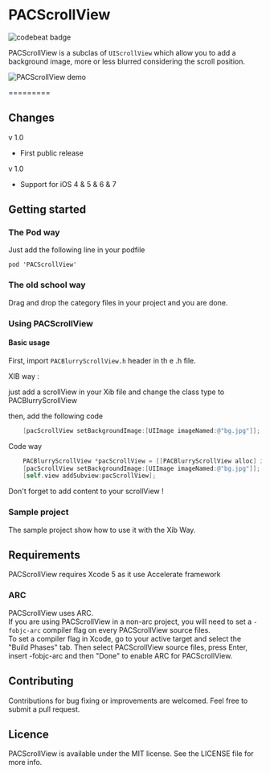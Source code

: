 PACScrollView
=============

![codebeat badge](https://codebeat.co/badges/e91a2d21-b20c-4b2b-a782-e0e2ecd65063)

PACScrollView is a subclas of `UIScrollView` which allow you to add a background image, more or less blurred considering the scroll position.

![PACScrollView demo](https://github.com/claudot/PACScrollView/raw/master/PACScrollView.gif)

=========

## Changes

v 1.0

* First public release

v 1.0

* Support for iOS 4 & 5 & 6 & 7

## Getting started
### The Pod way
Just add the following line in your podfile

	pod 'PACScrollView'

### The old school way
Drag and drop the category files in your project and you are done.

### Using PACScrollView

#### Basic usage

First, import `PACBlurryScrollView.h` header in th e .h file.

XIB way :

just add a scrollView in your Xib file and change the class type to PACBlurryScrollView

then, add the following code 

```Objective-C
	[pacScrollView setBackgroundImage:[UIImage imageNamed:@"bg.jpg"]];
```

Code way

```Objective-C
    PACBlurryScrollView *pacScrollView = [[PACBlurryScrollView alloc] initWithFrame:self.view.bounds];
    [pacScrollView setBackgroundImage:[UIImage imageNamed:@"bg.jpg"]];
    [self.view addSubview:pacScrollView];
```

Don't forget to add content to your scrollView !

### Sample project
The sample project show how to use it with the Xib Way.

## Requirements
PACScrollView requires Xcode 5 as it use Accelerate framework

### ARC
PACScrollView uses ARC.  
If you are using PACScrollView in a non-arc project, you will need to set a `-fobjc-arc` compiler flag on every PACScrollView source files.  
To set a compiler flag in Xcode, go to your active target and select the "Build Phases" tab. Then select PACScrollView source files, press Enter, insert -fobjc-arc and then "Done" to enable ARC for PACScrollView.

## Contributing
Contributions for bug fixing or improvements are welcomed. Feel free to submit a pull request.

## Licence
PACScrollView is available under the MIT license. See the LICENSE file for more info.
